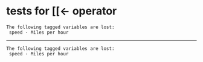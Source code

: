 # tests for [[<- operator

    The following tagged variables are lost:
     speed - Miles per hour

---

    The following tagged variables are lost:
     speed - Miles per hour

